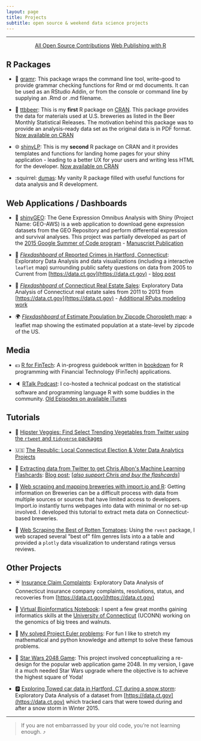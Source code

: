 ```yaml
---
layout: page
title: Projects
subtitle: open source & weekend data science projects
---
```


---------------

<div align="center">
<a href="https://jasdumas.github.io/open-source/" class="btn btn-success">All Open Source Contributions</a> 
<a href="http://rpubs.com/jasdumas/" class="btn btn-info">Web Publishing with R</a>
</div>


## R Packages

* :pencil: [gramr](https://github.com/ropenscilabs/gramr): This package wraps the command line tool, write-good to provide grammar checking functions for Rmd or md documents. It can be used as an RStudio Addin, or from the console or command line by supplying an .Rmd or .md filename.

* :beers: [ttbbeer](https://github.com/jasdumas/ttbbeer): This is my **first** R package on [CRAN](https://cran.r-project.org/). This package provides the data for materials used at U.S. breweries as listed in the Beer Monthly Statistical Releases. The motivation behind this package was to provide an analysis-ready data set as the original data is in PDF format. [Now available on CRAN](https://CRAN.R-project.org/package=ttbbeer)

* :globe_with_meridians: [shinyLP](https://github.com/jasdumas/shinyLP): This is my **second** R package on CRAN and it provides templates and functions for landing home pages for your shiny application - leading to a better UX for your users and writing less HTML for the developer. [Now available on CRAN](https://CRAN.R-project.org/package=shinyLP)

* :squirrel: [dumas](https://github.com/jasdumas/dumas): My vanity R package filled with useful functions for data analysis and R development. 

## Web Applications / Dashboards

* :microscope: [shinyGEO](http://jasdumas.github.io/shinyGEO/): The Gene Expression Omnibus Analysis with Shiny (Project Name: GEO-AWS) is a web application to download gene expression datasets from the GEO Repository and perform differential expression and survival analyses. This project was partially developed as part of the [2015 Google Summer of Code program](http://www.google-melange.com/gsoc/project/details/google/gsoc2015/jasdumas/5668600916475904) - [Manuscript Publication](http://bioinformatics.oxfordjournals.org/content/early/2016/08/07/bioinformatics.btw519.full.pdf?keytype=ref&ijkey=R1zz4cjrdze0PAC) 

* :police_car: [*Flexdashboard* of Reported Crimes in Hartford, Connecticut](https://jasminedumas.shinyapps.io/hartford-crime/): Exploratory Data Analysis and data visualizations (including a interactive `leaflet` map) surrounding public safety questions on data from 2005 to Current from [https://data.ct.gov](https://data.ct.gov) - [blog post](http://jasdumas.github.io/2016-08-22-crime-incidents-hartford/) 

* :house_with_garden: [*Flexdashboard* of Connecticut Real Estate Sales](http://jasdumas.github.io/tech-short-papers/flex-realestate.html): Exploratory Data Analysis of Connecticut real estate sales from 2011 to 2013 from [https://data.ct.gov](https://data.ct.gov)  - [Additional RPubs modeling work](http://rpubs.com/jasdumas/ct-realestate) 

* :earth_africa: [*Flexdashboard* of Estimate Population by Zipcode Choropleth map](https://jasminedumas.shinyapps.io/Choropleth_Zipcodes/): a leaflet map showing the estimated population at a state-level by zipcode of the US. 

## Media

* :dollar: [R for FinTech](https://jasdumas.github.io/r4fintech/): A in-progress guidebook written in [bookdown](https://bookdown.org/) for R programming with Financial Technology (FinTech) applications.

* :speaker: [RTalk Podcast](https://twitter.com/RTalkPodcast): I co-hosted a technical podcast on the statistical software and programming language R with some buddies in the community. [Old Episodes on available iTunes](https://itunes.apple.com/us/podcast/r-talk/id1030819337?mt=2) 

## Tutorials

* :carrot: [Hipster Veggies: Find Select Trending Vegetables from Twitter using the `rtweet` and `tidyverse` packages](https://github.com/jasdumas/hipster-veggies)

* :us: [The Republic: Local Connecticut Election & Voter Data Analytics Projects](https://github.com/jasdumas/the-republic)

* :robot: [Extracting data from Twitter to get Chris Albon's Machine Learning Flashcards](https://github.com/jasdumas/ml-flashcards): [Blog post](https://jasdumas.github.io/2017-05-02-twitter-ml-flashcards/); [[_also support Chris and buy the flashcards_](https://store.chrisalbon.com/courses/machine-learning-flashcards)]

* :beer: [Web scraping and mapping breweries with import.io and R](http://trendct.org/2016/03/18/tutorial-web-scraping-and-mapping-breweries-with-import-io-and-r/): Getting information on Breweries can be a difficult process with data from multiple sources or sources that have limited access to developers. Import.io instantly turns webpages into data with minimal or no set-up involved. I developed this tutorial to extract meta data on Connecticut-based breweries. 

* :tomato: [Web Scraping the Best of Rotten Tomatoes](http://rpubs.com/jasdumas/rotten-tomatoes): Using the `rvest` package, I web scraped several "best of" film genres lists into a a table and provided a `plotly` data visualization to understand ratings versus reviews. 



## Other Projects

* :umbrella: [Insurance Claim Complaints](http://rpubs.com/jasdumas/eda-ct-insurance): Exploratory Data Analysis of Connecticut insurance company complaints, resolutions, status, and recoveries from [https://data.ct.gov](https://data.ct.gov) 

* :deciduous_tree: [Virtual Bioinformatics Notebook](https://github.com/jasdumas/DouglasFir): I spent a few great months gaining informatics skills at the [University of Connecticut](http://bioinformatics.uconn.edu/) (UCONN) working on the genomics of big trees and walnuts. 

* :snake: [My solved Project Euler problems](https://github.com/jasdumas/LeonhardEuler): For fun I like to stretch my mathematical and python knowledge and attempt to solve these famous problems. 

* :milky_way: [Star Wars 2048 Game](http://jasdumas.github.io/2048/): This project involved conceptualizing a re-design for the popular web application game 2048. In my version, I gave it a much needed Star Wars upgrade where the objective is to achieve the highest square of Yoda! 

* :parking: [Exploring Towed car data in Hartford, CT during a snow storm](http://rpubs.com/jasdumas/hartford-snow-tows): Exploratory Data Analysis of a dataset from [https://data.ct.gov](https://data.ct.gov) which tracked cars that were towed during and after a snow storm in Winter 2015. 

---

> If you are not embarrassed by your old code, you’re not learning enough. :arrow_heading_up:
